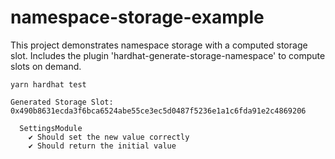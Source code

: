 # namespace-storage-example

This project demonstrates namespace storage with a computed storage slot.
Includes the plugin 'hardhat-generate-storage-namespace' to compute slots on demand.

```shell
yarn hardhat test
```

```
Generated Storage Slot: 0x490b8631ecda3f6bca6524abe55ce3ec5d0487f5236e1a1c6fda91e2c4869206

  SettingsModule
    ✔ Should set the new value correctly
    ✔ Should return the initial value
```
